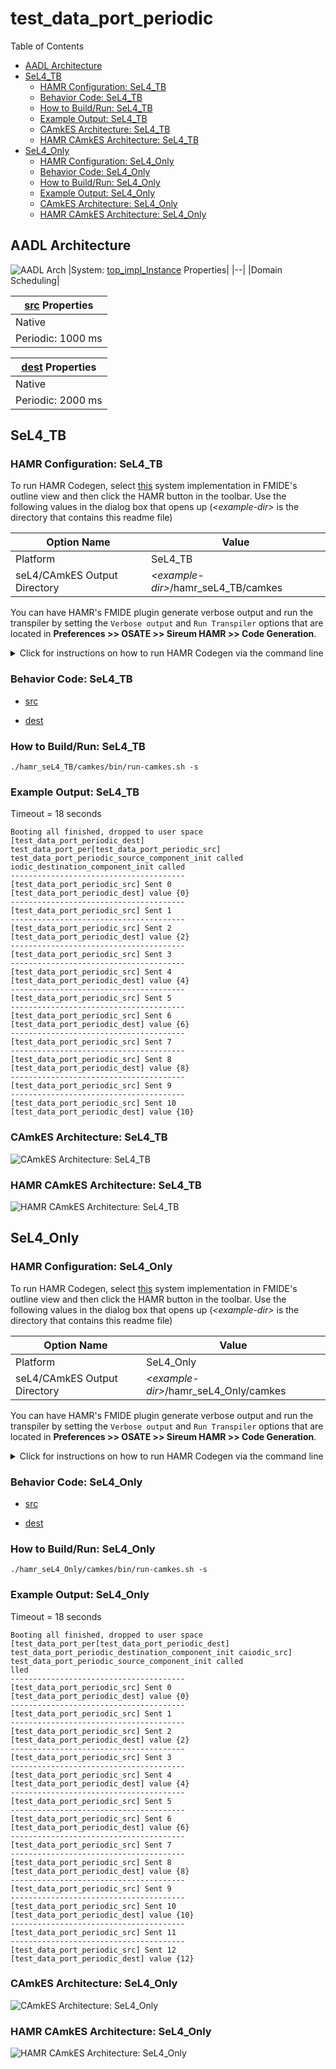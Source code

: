 # test_data_port_periodic

 Table of Contents
<!--table-of-contents_start-->
  * [AADL Architecture](#aadl-architecture)
  * [SeL4_TB](#sel4_tb)
    * [HAMR Configuration: SeL4_TB](#hamr-configuration-sel4_tb)
    * [Behavior Code: SeL4_TB](#behavior-code-sel4_tb)
    * [How to Build/Run: SeL4_TB](#how-to-buildrun-sel4_tb)
    * [Example Output: SeL4_TB](#example-output-sel4_tb)
    * [CAmkES Architecture: SeL4_TB](#camkes-architecture-sel4_tb)
    * [HAMR CAmkES Architecture: SeL4_TB](#hamr-camkes-architecture-sel4_tb)
  * [SeL4_Only](#sel4_only)
    * [HAMR Configuration: SeL4_Only](#hamr-configuration-sel4_only)
    * [Behavior Code: SeL4_Only](#behavior-code-sel4_only)
    * [How to Build/Run: SeL4_Only](#how-to-buildrun-sel4_only)
    * [Example Output: SeL4_Only](#example-output-sel4_only)
    * [CAmkES Architecture: SeL4_Only](#camkes-architecture-sel4_only)
    * [HAMR CAmkES Architecture: SeL4_Only](#hamr-camkes-architecture-sel4_only)
<!--table-of-contents_end-->


## AADL Architecture
<!--aadl-architecture_start-->
![AADL Arch](aadl/diagrams/aadl-arch.png)
|System: [top_impl_Instance](aadl/test_data_port_periodic.aadl#L54) Properties|
|--|
|Domain Scheduling|

|[src](aadl/test_data_port_periodic.aadl#L6) Properties|
|--|
|Native|
|Periodic: 1000 ms|


|[dest](aadl/test_data_port_periodic.aadl#L20) Properties|
|--|
|Native|
|Periodic: 2000 ms|

<!--aadl-architecture_end-->


## SeL4_TB
<!--SeL4_TB_start--><!--SeL4_TB_end-->

### HAMR Configuration: SeL4_TB
<!--hamr-configuration-sel4_tb_start-->
To run HAMR Codegen, select [this](aadl/test_data_port_periodic.aadl#L54) system implementation in FMIDE's outline view and then click the
HAMR button in the toolbar.  Use the following values in the dialog box that opens up (_&lt;example-dir&gt;_ is the directory that contains this readme file)

Option Name|Value |
|--|--|
Platform|SeL4_TB|
|seL4/CAmkES Output Directory|_&lt;example-dir&gt;_/hamr_seL4_TB/camkes

You can have HAMR's FMIDE plugin generate verbose output and run the transpiler by setting the ``Verbose output`` and ``Run Transpiler``
options that are located in __Preferences >> OSATE >> Sireum HAMR >> Code Generation__.



<details>

<summary>Click for instructions on how to run HAMR Codegen via the command line</summary>

The script [aadl/bin/run-hamr-SeL4_TB.sh](aadl/bin/run-hamr-SeL4_TB.sh) uses an experimental OSATE/FMIDE plugin we've developed that
allows you to run HAMR's OSATE/FMIDE plugin via the command line.  It has primarily been used/tested
when installed in OSATE (not FMIDE) and under Linux so may not work as expected in FMIDE or
under a different operating system. The script contains instructions on how to install the plugin.

```
./aadl/bin/run-hamr-SeL4_TB.sh <path-to-FMIDE-executable>
```

</details>
<!--hamr-configuration-sel4_tb_end-->


### Behavior Code: SeL4_TB
<!--behavior-code-sel4_tb_start-->
  * [src](aadl/behavior_code/components/source/src/source.c)

  * [dest](aadl/behavior_code/components/destination/src/destination.c)
<!--behavior-code-sel4_tb_end-->


### How to Build/Run: SeL4_TB
<!--how-to-buildrun-sel4_tb_start-->
```
./hamr_seL4_TB/camkes/bin/run-camkes.sh -s
```
<!--how-to-buildrun-sel4_tb_end-->


### Example Output: SeL4_TB
<!--example-output-sel4_tb_start-->
Timeout = 18 seconds
```
Booting all finished, dropped to user space
[test_data_port_periodic_dest] test_data_port_per[test_data_port_periodic_src] test_data_port_periodic_source_component_init called
iodic_destination_component_init called
---------------------------------------
[test_data_port_periodic_src] Sent 0
[test_data_port_periodic_dest] value {0}
---------------------------------------
[test_data_port_periodic_src] Sent 1
---------------------------------------
[test_data_port_periodic_src] Sent 2
[test_data_port_periodic_dest] value {2}
---------------------------------------
[test_data_port_periodic_src] Sent 3
---------------------------------------
[test_data_port_periodic_src] Sent 4
[test_data_port_periodic_dest] value {4}
---------------------------------------
[test_data_port_periodic_src] Sent 5
---------------------------------------
[test_data_port_periodic_src] Sent 6
[test_data_port_periodic_dest] value {6}
---------------------------------------
[test_data_port_periodic_src] Sent 7
---------------------------------------
[test_data_port_periodic_src] Sent 8
[test_data_port_periodic_dest] value {8}
---------------------------------------
[test_data_port_periodic_src] Sent 9
---------------------------------------
[test_data_port_periodic_src] Sent 10
[test_data_port_periodic_dest] value {10}

```
<!--example-output-sel4_tb_end-->


### CAmkES Architecture: SeL4_TB
<!--camkes-architecture-sel4_tb_start-->
![CAmkES Architecture: SeL4_TB](aadl/diagrams/CAmkES-arch-SeL4_TB.svg)
<!--camkes-architecture-sel4_tb_end-->


### HAMR CAmkES Architecture: SeL4_TB
<!--hamr-camkes-architecture-sel4_tb_start-->
![HAMR CAmkES Architecture: SeL4_TB](aadl/diagrams/CAmkES-HAMR-arch-SeL4_TB.svg)
<!--hamr-camkes-architecture-sel4_tb_end-->


## SeL4_Only
<!--SeL4_Only_start--><!--SeL4_Only_end-->

### HAMR Configuration: SeL4_Only
<!--hamr-configuration-sel4_only_start-->
To run HAMR Codegen, select [this](aadl/test_data_port_periodic.aadl#L54) system implementation in FMIDE's outline view and then click the
HAMR button in the toolbar.  Use the following values in the dialog box that opens up (_&lt;example-dir&gt;_ is the directory that contains this readme file)

Option Name|Value |
|--|--|
Platform|SeL4_Only|
|seL4/CAmkES Output Directory|_&lt;example-dir&gt;_/hamr_seL4_Only/camkes

You can have HAMR's FMIDE plugin generate verbose output and run the transpiler by setting the ``Verbose output`` and ``Run Transpiler``
options that are located in __Preferences >> OSATE >> Sireum HAMR >> Code Generation__.



<details>

<summary>Click for instructions on how to run HAMR Codegen via the command line</summary>

The script [aadl/bin/run-hamr-SeL4_Only.sh](aadl/bin/run-hamr-SeL4_Only.sh) uses an experimental OSATE/FMIDE plugin we've developed that
allows you to run HAMR's OSATE/FMIDE plugin via the command line.  It has primarily been used/tested
when installed in OSATE (not FMIDE) and under Linux so may not work as expected in FMIDE or
under a different operating system. The script contains instructions on how to install the plugin.

```
./aadl/bin/run-hamr-SeL4_Only.sh <path-to-FMIDE-executable>
```

</details>
<!--hamr-configuration-sel4_only_end-->


### Behavior Code: SeL4_Only
<!--behavior-code-sel4_only_start-->
  * [src](aadl/behavior_code/components/source/src/source.c)

  * [dest](aadl/behavior_code/components/destination/src/destination.c)
<!--behavior-code-sel4_only_end-->


### How to Build/Run: SeL4_Only
<!--how-to-buildrun-sel4_only_start-->
```
./hamr_seL4_Only/camkes/bin/run-camkes.sh -s
```
<!--how-to-buildrun-sel4_only_end-->


### Example Output: SeL4_Only
<!--example-output-sel4_only_start-->
Timeout = 18 seconds
```
Booting all finished, dropped to user space
[test_data_port_per[test_data_port_periodic_dest] test_data_port_periodic_destination_component_init caiodic_src] test_data_port_periodic_source_component_init called
lled
---------------------------------------
[test_data_port_periodic_src] Sent 0
[test_data_port_periodic_dest] value {0}
---------------------------------------
[test_data_port_periodic_src] Sent 1
---------------------------------------
[test_data_port_periodic_src] Sent 2
[test_data_port_periodic_dest] value {2}
---------------------------------------
[test_data_port_periodic_src] Sent 3
---------------------------------------
[test_data_port_periodic_src] Sent 4
[test_data_port_periodic_dest] value {4}
---------------------------------------
[test_data_port_periodic_src] Sent 5
---------------------------------------
[test_data_port_periodic_src] Sent 6
[test_data_port_periodic_dest] value {6}
---------------------------------------
[test_data_port_periodic_src] Sent 7
---------------------------------------
[test_data_port_periodic_src] Sent 8
[test_data_port_periodic_dest] value {8}
---------------------------------------
[test_data_port_periodic_src] Sent 9
---------------------------------------
[test_data_port_periodic_src] Sent 10
[test_data_port_periodic_dest] value {10}
---------------------------------------
[test_data_port_periodic_src] Sent 11
---------------------------------------
[test_data_port_periodic_src] Sent 12
[test_data_port_periodic_dest] value {12}

```
<!--example-output-sel4_only_end-->


### CAmkES Architecture: SeL4_Only
<!--camkes-architecture-sel4_only_start-->
![CAmkES Architecture: SeL4_Only](aadl/diagrams/CAmkES-arch-SeL4_Only.svg)
<!--camkes-architecture-sel4_only_end-->


### HAMR CAmkES Architecture: SeL4_Only
<!--hamr-camkes-architecture-sel4_only_start-->
![HAMR CAmkES Architecture: SeL4_Only](aadl/diagrams/CAmkES-HAMR-arch-SeL4_Only.svg)
<!--hamr-camkes-architecture-sel4_only_end-->

